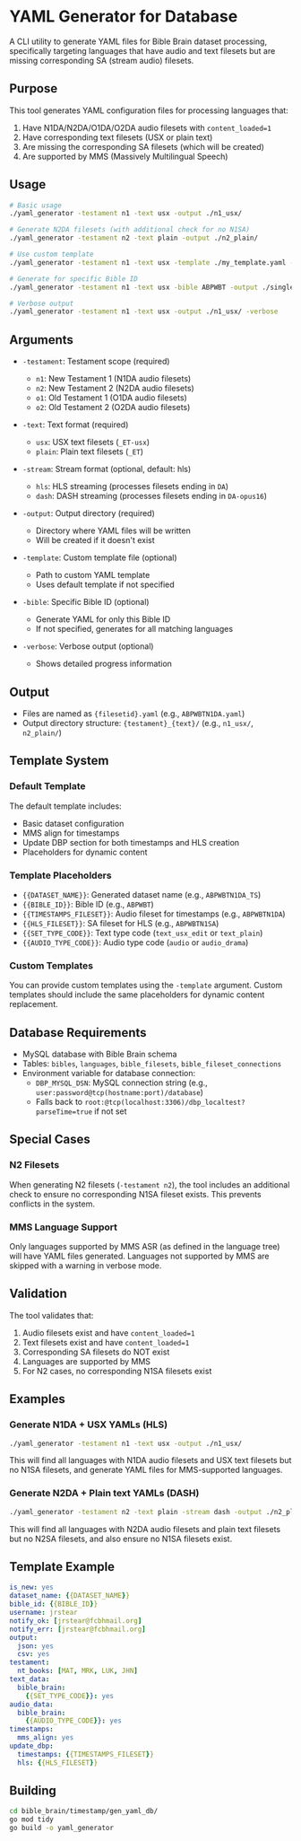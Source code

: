 # YAML Generator for Database

A CLI utility to generate YAML files for Bible Brain dataset processing, specifically targeting languages that have audio and text filesets but are missing corresponding SA (stream audio) filesets.

## Purpose

This tool generates YAML configuration files for processing languages that:
1. Have N1DA/N2DA/O1DA/O2DA audio filesets with `content_loaded=1`
2. Have corresponding text filesets (USX or plain text)
3. Are missing the corresponding SA filesets (which will be created)
4. Are supported by MMS (Massively Multilingual Speech)

## Usage

```bash
# Basic usage
./yaml_generator -testament n1 -text usx -output ./n1_usx/

# Generate N2DA filesets (with additional check for no N1SA)
./yaml_generator -testament n2 -text plain -output ./n2_plain/

# Use custom template
./yaml_generator -testament n1 -text usx -template ./my_template.yaml -output ./custom/

# Generate for specific Bible ID
./yaml_generator -testament n1 -text usx -bible ABPWBT -output ./single/

# Verbose output
./yaml_generator -testament n1 -text usx -output ./n1_usx/ -verbose
```

## Arguments

- `-testament`: Testament scope (required)
  - `n1`: New Testament 1 (N1DA audio filesets)
  - `n2`: New Testament 2 (N2DA audio filesets) 
  - `o1`: Old Testament 1 (O1DA audio filesets)
  - `o2`: Old Testament 2 (O2DA audio filesets)

- `-text`: Text format (required)
  - `usx`: USX text filesets (`_ET-usx`)
  - `plain`: Plain text filesets (`_ET`)

- `-stream`: Stream format (optional, default: hls)
  - `hls`: HLS streaming (processes filesets ending in `DA`)
  - `dash`: DASH streaming (processes filesets ending in `DA-opus16`)

- `-output`: Output directory (required)
  - Directory where YAML files will be written
  - Will be created if it doesn't exist

- `-template`: Custom template file (optional)
  - Path to custom YAML template
  - Uses default template if not specified

- `-bible`: Specific Bible ID (optional)
  - Generate YAML for only this Bible ID
  - If not specified, generates for all matching languages

- `-verbose`: Verbose output (optional)
  - Shows detailed progress information

## Output

- Files are named as `{filesetid}.yaml` (e.g., `ABPWBTN1DA.yaml`)
- Output directory structure: `{testament}_{text}/` (e.g., `n1_usx/`, `n2_plain/`)

## Template System

### Default Template
The default template includes:
- Basic dataset configuration
- MMS align for timestamps
- Update DBP section for both timestamps and HLS creation
- Placeholders for dynamic content

### Template Placeholders
- `{{DATASET_NAME}}`: Generated dataset name (e.g., `ABPWBTN1DA_TS`)
- `{{BIBLE_ID}}`: Bible ID (e.g., `ABPWBT`)
- `{{TIMESTAMPS_FILESET}}`: Audio fileset for timestamps (e.g., `ABPWBTN1DA`)
- `{{HLS_FILESET}}`: SA fileset for HLS (e.g., `ABPWBTN1SA`)
- `{{SET_TYPE_CODE}}`: Text type code (`text_usx_edit` or `text_plain`)
- `{{AUDIO_TYPE_CODE}}`: Audio type code (`audio` or `audio_drama`)

### Custom Templates
You can provide custom templates using the `-template` argument. Custom templates should include the same placeholders for dynamic content replacement.

## Database Requirements

- MySQL database with Bible Brain schema
- Tables: `bibles`, `languages`, `bible_filesets`, `bible_fileset_connections`
- Environment variable for database connection:
  - `DBP_MYSQL_DSN`: MySQL connection string (e.g., `user:password@tcp(hostname:port)/database`)
  - Falls back to `root:@tcp(localhost:3306)/dbp_localtest?parseTime=true` if not set

## Special Cases

### N2 Filesets
When generating N2 filesets (`-testament n2`), the tool includes an additional check to ensure no corresponding N1SA fileset exists. This prevents conflicts in the system.

### MMS Language Support
Only languages supported by MMS ASR (as defined in the language tree) will have YAML files generated. Languages not supported by MMS are skipped with a warning in verbose mode.

## Validation

The tool validates that:
1. Audio filesets exist and have `content_loaded=1`
2. Text filesets exist and have `content_loaded=1`
3. Corresponding SA filesets do NOT exist
4. Languages are supported by MMS
5. For N2 cases, no corresponding N1SA filesets exist

## Examples

### Generate N1DA + USX YAMLs (HLS)
```bash
./yaml_generator -testament n1 -text usx -output ./n1_usx/
```

This will find all languages with N1DA audio filesets and USX text filesets but no N1SA filesets, and generate YAML files for MMS-supported languages.

### Generate N2DA + Plain text YAMLs (DASH)
```bash
./yaml_generator -testament n2 -text plain -stream dash -output ./n2_plain/
```

This will find all languages with N2DA audio filesets and plain text filesets but no N2SA filesets, and also ensure no N1SA filesets exist.

## Template Example

```yaml
is_new: yes
dataset_name: {{DATASET_NAME}}
bible_id: {{BIBLE_ID}}
username: jrstear
notify_ok: [jrstear@fcbhmail.org]
notify_err: [jrstear@fcbhmail.org]
output: 
  json: yes
  csv: yes
testament: 
  nt_books: [MAT, MRK, LUK, JHN]
text_data: 
  bible_brain:
    {{SET_TYPE_CODE}}: yes
audio_data: 
  bible_brain: 
    {{AUDIO_TYPE_CODE}}: yes
timestamps: 
  mms_align: yes
update_dbp:
  timestamps: {{TIMESTAMPS_FILESET}}
  hls: {{HLS_FILESET}}
```

## Building

```bash
cd bible_brain/timestamp/gen_yaml_db/
go mod tidy
go build -o yaml_generator
```
